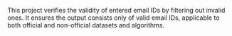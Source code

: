 This project verifies the validity of entered email IDs by filtering out invalid ones. 
It ensures the output consists only of valid email IDs, applicable to both official and non-official datasets and algorithms.
